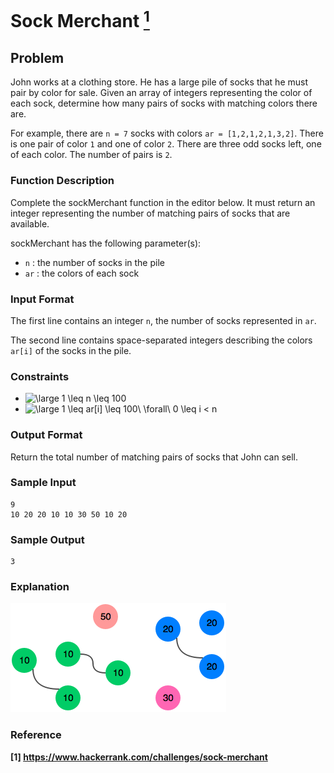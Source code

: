 # Sock Merchant <a href="#f1" id=note1ref><sup>1</sup> </a>

## Problem

John works at a clothing store. He has a large pile of socks that he must pair by color for sale. Given an array of integers representing the color of each sock, determine how many pairs of socks with matching colors there are.

For example, there are `n = 7`
socks with colors `ar = [1,2,1,2,1,3,2]`. There is one pair of color `1` and one of color `2`. There are three odd socks left, one of each color. The number of pairs is `2`.

### Function Description

Complete the sockMerchant function in the editor below. It must return an integer representing the number of matching pairs of socks that are available.

sockMerchant has the following parameter(s):

* `n`  :  the number of socks in the pile
* `ar` : the colors of each sock

### Input Format

The first line contains an integer `n`, the number of socks represented in `ar`.

The second line contains space-separated integers describing the colors `ar[i]` of the socks in the pile.

### Constraints

* <img src="https://latex.codecogs.com/png.latex?\dpi{120}&space;\bg_white&space;\large&space;1&space;\leq&space;n&space;\leq&space;100" title="\large 1 \leq n \leq 100" />
* <img src="https://latex.codecogs.com/png.latex?\dpi{120}&space;\bg_white&space;\large&space;1&space;\leq&space;ar[i]&space;\leq&space;100\&space;\forall\&space;0&space;\leq&space;i&space;<&space;n" title="\large 1 \leq ar[i] \leq 100\ \forall\ 0 \leq i < n" />

### Output Format

Return the total number of matching pairs of socks that John can sell.

### Sample Input

    9
    10 20 20 10 10 30 50 10 20

### Sample Output

    3

### Explanation

![](explanation-sock.png)


### Reference

<b id="f1">[1] https://www.hackerrank.com/challenges/sock-merchant </b>
